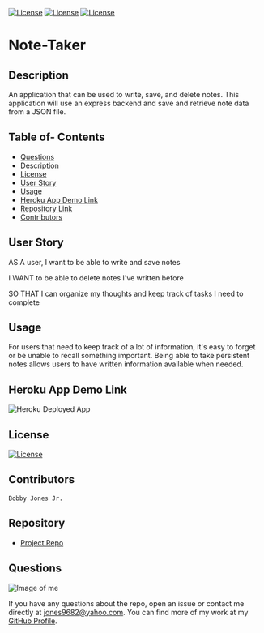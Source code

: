 
[![License](http://img.shields.io/:MadeBy-BJonesJr-lightgreen?logo=gitHub)](https://github.com/jones9682/Note-Taker)
[![License](https://img.shields.io/github/repo-size/jones9682/Note-Taker?logo=gitHub)](https://github.com/jones9682/Note-Taker)
[![License](https://img.shields.io/github/languages/top/jones9682/Note-Taker?logo=github&logoColor=yellow)](https://github.com/jones9682/Note-Taker)

# **Note-Taker**

## Description

An application that can be used to write, save, and delete notes. This application will use an express backend and save and retrieve note data from a JSON file.

## Table of- Contents
- [Questions](#Questions)
- [Description](#Description)
- [License](#License)
- [User Story](#User_Story)
- [Usage](#Usage)
- [Heroku App Demo Link](#Heroku_App_Demo_link)
- [Repository Link](#Repository)
- [Contributors](#Contributors) 

## User Story

AS A user, I want to be able to write and save notes

I WANT to be able to delete notes I've written before

SO THAT I can organize my thoughts and keep track of tasks I need to complete

## Usage

For users that need to keep track of a lot of information, it's easy to forget or be unable to recall something important. Being able to take persistent notes allows users to have written information available when needed.

## Heroku App Demo Link

![Heroku Deployed App](https://thawing-tundra-72334.herokuapp.com/)

## License

[![License](http://img.shields.io/:license-MIT-blue.svg)](./LICENSE)

## Contributors
``
Bobby Jones Jr.
``
## Repository

- [Project Repo](https://github.com/jones9682/Note-Taker)

## Questions

![Image of me](https://avatars3.githubusercontent.com/u/64339522?v=4)


If you have any questions about the repo, open an issue or contact me directly at jones9682@yahoo.com. You can find more of my work at my [GitHub Profile](https://github.com/jones9682).
  
  
